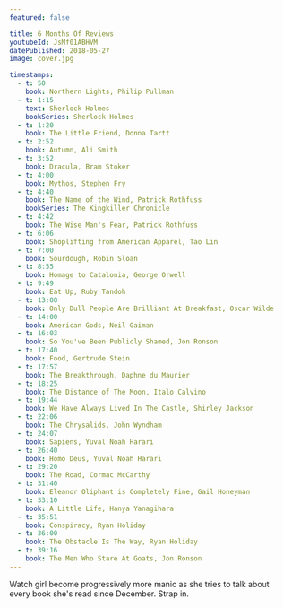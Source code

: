 ```yaml
---
featured: false

title: 6 Months Of Reviews
youtubeId: JsMf01ABHVM
datePublished: 2018-05-27
image: cover.jpg

timestamps:
  - t: 50
    book: Northern Lights, Philip Pullman
  - t: 1:15
    text: Sherlock Holmes
    bookSeries: Sherlock Holmes
  - t: 1:20
    book: The Little Friend, Donna Tartt
  - t: 2:52
    book: Autumn, Ali Smith
  - t: 3:52
    book: Dracula, Bram Stoker
  - t: 4:00
    book: Mythos, Stephen Fry
  - t: 4:40
    book: The Name of the Wind, Patrick Rothfuss
    bookSeries: The Kingkiller Chronicle
  - t: 4:42
    book: The Wise Man's Fear, Patrick Rothfuss
  - t: 6:06
    book: Shoplifting from American Apparel, Tao Lin
  - t: 7:00
    book: Sourdough, Robin Sloan
  - t: 8:55
    book: Homage to Catalonia, George Orwell
  - t: 9:49
    book: Eat Up, Ruby Tandoh
  - t: 13:08
    book: Only Dull People Are Brilliant At Breakfast, Oscar Wilde
  - t: 14:00
    book: American Gods, Neil Gaiman
  - t: 16:03
    book: So You've Been Publicly Shamed, Jon Ronson
  - t: 17:40
    book: Food, Gertrude Stein
  - t: 17:57
    book: The Breakthrough, Daphne du Maurier
  - t: 18:25
    book: The Distance of The Moon, Italo Calvino
  - t: 19:44
    book: We Have Always Lived In The Castle, Shirley Jackson
  - t: 22:06
    book: The Chrysalids, John Wyndham
  - t: 24:07
    book: Sapiens, Yuval Noah Harari
  - t: 26:40
    book: Homo Deus, Yuval Noah Harari
  - t: 29:20
    book: The Road, Cormac McCarthy
  - t: 31:40
    book: Eleanor Oliphant is Completely Fine, Gail Honeyman
  - t: 33:10
    book: A Little Life, Hanya Yanagihara
  - t: 35:51
    book: Conspiracy, Ryan Holiday
  - t: 36:00
    book: The Obstacle Is The Way, Ryan Holiday
  - t: 39:16
    book: The Men Who Stare At Goats, Jon Ronson
---
```


Watch girl become progressively more manic as she tries to talk about every book she's read since December. Strap in.
